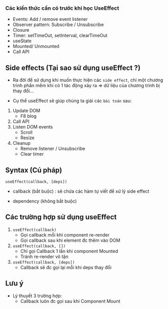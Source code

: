 ### Các kiến thức cần có trước khi học UseEffect

- Events: Add / remove event listener
- Observer pattern: Subscribe / Unsubscribe
- Closure
- Timer: setTimeOut, setInterval, clearTimeOut
- useState
- Mounted/ Unmounted
- Call API

## Side effects (Tại sao sử dụng useEffect ?)

- Ra đời để sử dụng khi muốn thực hiện các `side effect`, chỉ một chương trình phần mềm khi có 1 tác động xảy ra => dữ liệu của chương trình bị thay đổi...

- Cụ thể useEffect sẽ giúp chúng ta giải các `bài toán` sau:

1. Update DOM
   - F8 blog
2. Call API
3. Listen DOM events
   - Scroll
   - Resize
4. Cleanup
   - Remove listener / Unsubscribe
   - Clear timer

## Syntax (Cú pháp)

`useEffect(callback, [deps])`

- callback (bắt buộc) : sẽ chứa các hàm tự viết để xử lý side effect

- dependency (không bắt buộc)

## Các trường hợp sử dụng useEffect

1. `useEffect(callback)`
   - Gọi callback mỗi khi component re-render
   - Gọi callback sau khi element đc thêm vào DOM
2. `useEffect(callback, [])`
   - Chỉ gọi Callback 1 lần khi component Mounted
   - Tránh re-render vô tận
3. `useEffect(callback, [deps])`
   - Callback sẽ đc gọi lại mỗi khi deps thay đổi

## Lưu ý

- Lý thuyết 3 trường hợp:
  - Callback luôn đc gọi sau khi Component Mount
